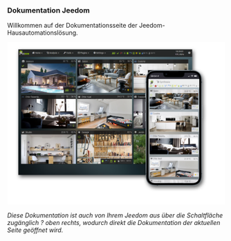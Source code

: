 ### Dokumentation Jeedom

Willkommen auf der Dokumentationsseite der Jeedom-Hausautomationslösung.

<div id="div_searchBar"></div>

![Présentation](../img/img_home.png)

*Diese Dokumentation ist auch von Ihrem Jeedom aus über die Schaltfläche zugänglich ? oben rechts, wodurch direkt die Dokumentation der aktuellen Seite geöffnet wird.*
